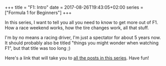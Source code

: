 +++
title = "F1: Intro"
date = 2017-08-26T19:43:05+02:00
series = ["Formula 1 for Beginners"]
+++

In this series, I want to tell you all you need to know to get more out of F1. How a race weekend works, how the tire changes work, all that stuff.

I'm by no means a racing driver, I'm just a spectator for about 5 years now. It should probably also be titled "things you might wonder when watching F1", but that title was too long ;)

Here's a link that will take you to <a href="/series/formula-1-for-beginners">all the posts in this series</a>. Have fun!